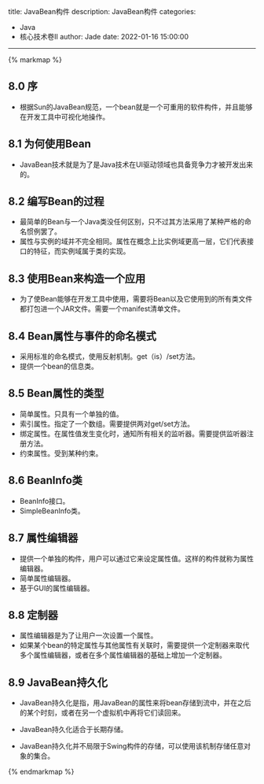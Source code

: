 title: JavaBean构件
description: JavaBean构件
categories: 
  - Java
  - 核心技术卷Ⅱ
author: Jade
date: 2022-01-16 15:00:00
---

{% markmap %}

## 8.0 序
- 根据Sun的JavaBean规范，一个bean就是一个可重用的软件构件，并且能够在开发工具中可视化地操作。

## 8.1 为何使用Bean
- JavaBean技术就是为了是Java技术在UI驱动领域也具备竞争力才被开发出来的。

## 8.2 编写Bean的过程
- 最简单的Bean与一个Java类没任何区别，只不过其方法采用了某种严格的命名惯例罢了。
- 属性与实例的域并不完全相同。属性在概念上比实例域更高一层，它们代表接口的特征，而实例域属于类的实现。

## 8.3 使用Bean来构造一个应用
- 为了使Bean能够在开发工具中使用，需要将Bean以及它使用到的所有类文件都打包进一个JAR文件。需要一个manifest清单文件。

## 8.4 Bean属性与事件的命名模式
- 采用标准的命名模式，使用反射机制。get（is）/set方法。
- 提供一个bean的信息类。

## 8.5 Bean属性的类型
- 简单属性。只具有一个单独的值。
- 索引属性。指定了一个数组。需要提供两对get/set方法。
- 绑定属性。在属性值发生变化时，通知所有相关的监听器。需要提供监听器注册方法。
- 约束属性。受到某种约束。

## 8.6 BeanInfo类
- BeanInfo接口。
- SimpleBeanInfo类。

## 8.7 属性编辑器
- 提供一个单独的构件，用户可以通过它来设定属性值。这样的构件就称为属性编辑器。
- 简单属性编辑器。
- 基于GUI的属性编辑器。

## 8.8 定制器
- 属性编辑器是为了让用户一次设置一个属性。
- 如果某个bean的特定属性与其他属性有关联时，需要提供一个定制器来取代多个属性编辑器，或者在多个属性编辑器的基础上增加一个定制器。

## 8.9 JavaBean持久化
- JavaBean持久化是指，用JavaBean的属性来将bean存储到流中，并在之后的某个时刻，或者在另一个虚拟机中再将它们读回来。
- JavaBean持久化适合于长期存储。

- JavaBean持久化并不局限于Swing构件的存储，可以使用该机制存储任意对象的集合。

{% endmarkmap %}
